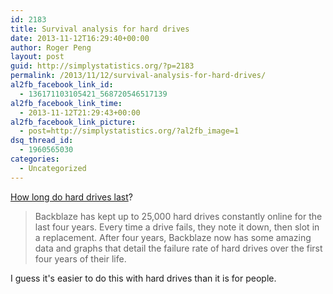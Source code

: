 ```yaml
---
id: 2183
title: Survival analysis for hard drives
date: 2013-11-12T16:29:40+00:00
author: Roger Peng
layout: post
guid: http://simplystatistics.org/?p=2183
permalink: /2013/11/12/survival-analysis-for-hard-drives/
al2fb_facebook_link_id:
  - 136171103105421_568720546517139
al2fb_facebook_link_time:
  - 2013-11-12T21:29:43+00:00
al2fb_facebook_link_picture:
  - post=http://simplystatistics.org/?al2fb_image=1
dsq_thread_id:
  - 1960565030
categories:
  - Uncategorized
---
```

[How long do hard drives last](http://www.extremetech.com/computing/170748-how-long-do-hard-drives-actually-live-for)?

> Backblaze has kept up to 25,000 hard drives constantly online for the last four years. Every time a drive fails, they note it down, then slot in a replacement. After four years, Backblaze now has some amazing data and graphs that detail the failure rate of hard drives over the first four years of their life.

I guess it's easier to do this with hard drives than it is for people.